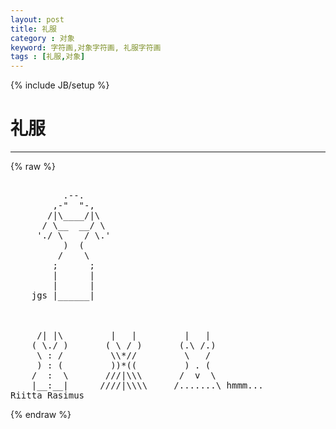 ```yaml
---
layout: post
title: 礼服
category : 对象
keyword: 字符画,对象字符画, 礼服字符画
tags : [礼服,对象]
---
```

{% include JB/setup %}
# 礼服
---
{% raw %}
<pre>

          .--.
        ,-&quot;  &quot;-,
       /|\____/|\
      / \__  __/ \
     &#039;./ \    / \.&#039;
          )  (
         /    \
        ;      ;
        |      |
        |      |
    jgs |______|



     /| |\         |   |         |   |
    ( \./ )       ( \ / )       (.\ /.)
     \ : /         \\*//         \   /
     ) : (         ))*((         ) . (
    /  :  \       ///|\\\       /  v  \
    |__:__|      ////|\\\\     /.......\ hmmm...
Riitta Rasimus </pre>
{% endraw %}
